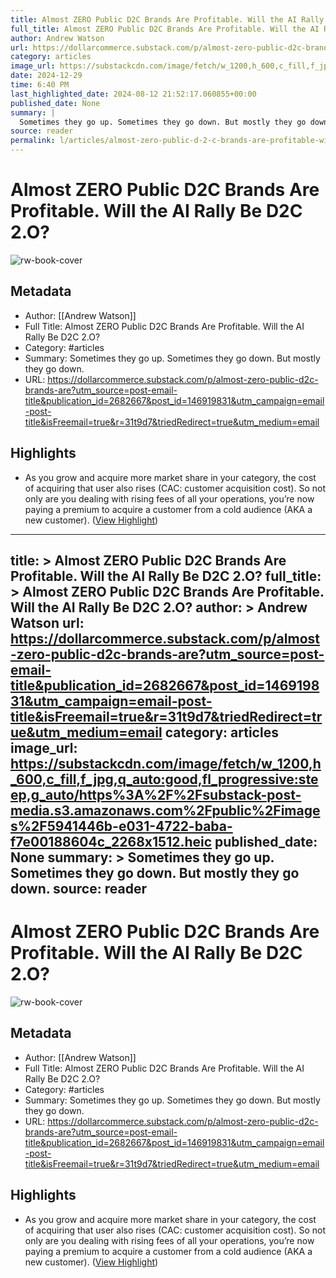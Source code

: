 ```yaml
---
title: Almost ZERO Public D2C Brands Are Profitable. Will the AI Rally Be D2C 2.O?
full_title: Almost ZERO Public D2C Brands Are Profitable. Will the AI Rally Be D2C 2.O?
author: Andrew Watson
url: https://dollarcommerce.substack.com/p/almost-zero-public-d2c-brands-are?utm_source=post-email-title&publication_id=2682667&post_id=146919831&utm_campaign=email-post-title&isFreemail=true&r=31t9d7&triedRedirect=true&utm_medium=email
category: articles
image_url: https://substackcdn.com/image/fetch/w_1200,h_600,c_fill,f_jpg,q_auto:good,fl_progressive:steep,g_auto/https%3A%2F%2Fsubstack-post-media.s3.amazonaws.com%2Fpublic%2Fimages%2F5941446b-e031-4722-baba-f7e00188604c_2268x1512.heic
date: 2024-12-29
time: 6:40 PM
last_highlighted_date: 2024-08-12 21:52:17.060855+00:00
published_date: None
summary: |
  Sometimes they go up. Sometimes they go down. But mostly they go down.
source: reader
permalink: l/articles/almost-zero-public-d-2-c-brands-are-profitable-will-the-ai-rally-be-d-2-c-2-o
---
```

# Almost ZERO Public D2C Brands Are Profitable. Will the AI Rally Be D2C 2.O?

![rw-book-cover](https://substackcdn.com/image/fetch/w_1200,h_600,c_fill,f_jpg,q_auto:good,fl_progressive:steep,g_auto/https%3A%2F%2Fsubstack-post-media.s3.amazonaws.com%2Fpublic%2Fimages%2F5941446b-e031-4722-baba-f7e00188604c_2268x1512.heic)

## Metadata
- Author: [[Andrew Watson]]
- Full Title: Almost ZERO Public D2C Brands Are Profitable. Will the AI Rally Be D2C 2.O?
- Category: #articles
- Summary: Sometimes they go up. Sometimes they go down. But mostly they go down.
- URL: https://dollarcommerce.substack.com/p/almost-zero-public-d2c-brands-are?utm_source=post-email-title&publication_id=2682667&post_id=146919831&utm_campaign=email-post-title&isFreemail=true&r=31t9d7&triedRedirect=true&utm_medium=email

## Highlights
- As you grow and acquire more market share in your category, the cost of acquiring that user also rises (CAC: customer acquisition cost). So not only are you dealing with rising fees of all your operations, you’re now paying a premium to acquire a customer from a cold audience (AKA a new customer). ([View Highlight](https://read.readwise.io/read/01j5497r7p41hhvnw9rrfqff2a))


---
title: >
  Almost ZERO Public D2C Brands Are Profitable. Will the AI Rally Be D2C 2.O?
full_title: >
  Almost ZERO Public D2C Brands Are Profitable. Will the AI Rally Be D2C 2.O?
author: >
  Andrew Watson
url: https://dollarcommerce.substack.com/p/almost-zero-public-d2c-brands-are?utm_source=post-email-title&publication_id=2682667&post_id=146919831&utm_campaign=email-post-title&isFreemail=true&r=31t9d7&triedRedirect=true&utm_medium=email
category: articles
image_url: https://substackcdn.com/image/fetch/w_1200,h_600,c_fill,f_jpg,q_auto:good,fl_progressive:steep,g_auto/https%3A%2F%2Fsubstack-post-media.s3.amazonaws.com%2Fpublic%2Fimages%2F5941446b-e031-4722-baba-f7e00188604c_2268x1512.heic
published_date: None
summary: >
  Sometimes they go up. Sometimes they go down. But mostly they go down.
source: reader
---
# Almost ZERO Public D2C Brands Are Profitable. Will the AI Rally Be D2C 2.O?

![rw-book-cover](https://substackcdn.com/image/fetch/w_1200,h_600,c_fill,f_jpg,q_auto:good,fl_progressive:steep,g_auto/https%3A%2F%2Fsubstack-post-media.s3.amazonaws.com%2Fpublic%2Fimages%2F5941446b-e031-4722-baba-f7e00188604c_2268x1512.heic)

## Metadata
- Author: [[Andrew Watson]]
- Full Title: Almost ZERO Public D2C Brands Are Profitable. Will the AI Rally Be D2C 2.O?
- Category: #articles
- Summary: Sometimes they go up. Sometimes they go down. But mostly they go down.
- URL: https://dollarcommerce.substack.com/p/almost-zero-public-d2c-brands-are?utm_source=post-email-title&publication_id=2682667&post_id=146919831&utm_campaign=email-post-title&isFreemail=true&r=31t9d7&triedRedirect=true&utm_medium=email

## Highlights
- As you grow and acquire more market share in your category, the cost of acquiring that user also rises (CAC: customer acquisition cost). So not only are you dealing with rising fees of all your operations, you’re now paying a premium to acquire a customer from a cold audience (AKA a new customer). ([View Highlight](https://read.readwise.io/read/01j5497r7p41hhvnw9rrfqff2a))


